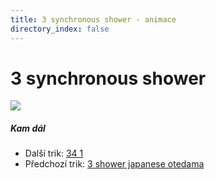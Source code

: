 ```yaml
---
title: 3 synchronous shower - animace
directory_index: false
---
```


# 3 synchronous shower

![](/animace/img/3-synchronous-shower.gif)

##### Kam dál

- Další trik: [34 1](34-1.html "Další trik 34 1")
- Předchozí trik: [3 shower japanese otedama](3-shower-japanese-otedama.html "Předchozí trik 3 shower japanese otedama")


